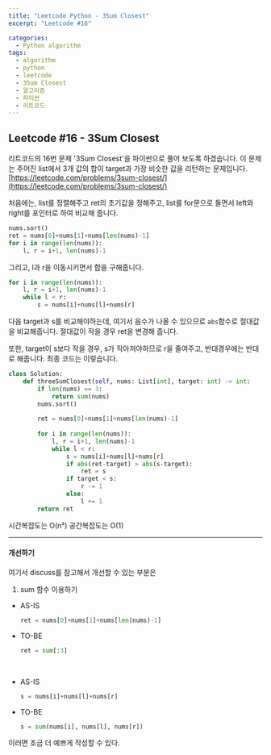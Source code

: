 ```yaml
---
title: "Leetcode Python - 3Sum Closest"
excerpt: "Leetcode #16"

categories:
  - Python algorithm
tags:
  - algorithm
  - python
  - leetcode
  - 3Sum Closest
  - 알고리즘
  - 파이썬
  - 리트코드
---
```


## Leetcode #16 - 3Sum Closest
리트코드의 16번 문제 '3Sum Closest'을 파이썬으로 풀어 보도록 하겠습니다. 
이 문제는 주어진 list에서 3개 값의 합이 target과 가장 비슷한 값을 리턴하는 문제입니다.
[https://leetcode.com/problems/3sum-closest/](https://leetcode.com/problems/3sum-closest/)


처음에는, list를 정렬해주고 ret의 초기값을 정해주고, list를 for문으로 돌면서 left와 right를 포인터로 하여 비교해 줍니다. 
```python
nums.sort()
ret = nums[0]+nums[1]+nums[len(nums)-1]
for i in range(len(nums)):
    l, r = i+1, len(nums)-1
```

그리고, l과 r을 이동시키면서 합을 구해줍니다.
```python
for i in range(len(nums)):
    l, r = i+1, len(nums)-1
    while l < r:
        s = nums[i]+nums[l]+nums[r]
```

다음 target과 s를 비교해야하는데, 여기서 음수가 나올 수 있으므로 ```abs```함수로 절대값을 비교해줍니다. 절대값이 작을 경우 ret을 변경해 줍니다.

또한, target이 s보다 작을 경우, s가 작아져야하므로 r을 줄여주고, 반대경우에는 반대로 해줍니다.
최종 코드는 이렇습니다.
```python
class Solution:
    def threeSumClosest(self, nums: List[int], target: int) -> int:
        if len(nums) == 3:
            return sum(nums)
        nums.sort()
        
        ret = nums[0]+nums[1]+nums[len(nums)-1]
        
        for i in range(len(nums)):
            l, r = i+1, len(nums)-1
            while l < r:
                s = nums[i]+nums[l]+nums[r]
                if abs(ret-target) > abs(s-target):
                    ret = s
                if target < s:
                    r -= 1
                else:
                    l += 1
        return ret
```

시간복잡도는 O(n²)
공간복잡도는 O(1)
<br>

---
#### 개선하기
여기서 discuss를 참고해서 개선할 수 있는 부분은
1. sum 함수 이용하기
* AS-IS
    ```python
    ret = nums[0]+nums[1]+nums[len(nums)-1] 
    ```
* TO-BE
    ```python
    ret = sum[:3]
    ```
<br>

* AS-IS
    ```python
    s = nums[i]+nums[l]+nums[r]
    ```
* TO-BE
    ```python
    s = sum(nums[i], nums[l], nums[r])
    ```

이러면 조금 더 예쁘게 작성할 수 있다.

